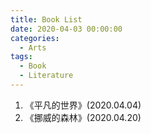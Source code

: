 ```yaml
---
title: Book List
date: 2020-04-03 00:00:00
categories:
  - Arts
tags:
  - Book
  - Literature
---
```


1. 《平凡的世界》(2020.04.04)
2. 《挪威的森林》(2020.04.20)

